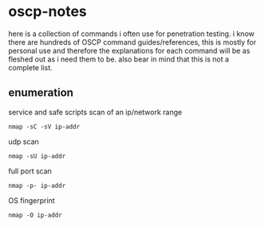 # oscp-notes

here is a collection of commands i often use for penetration testing. i know there are hundreds of OSCP command guides/references, this is mostly for personal use and therefore the explanations for each command will be as fleshed out as i need them to be. also bear in mind that this is not a complete list.

## enumeration

service and safe scripts scan of an ip/network range

`nmap -sC -sV ip-addr`

udp scan

`nmap -sU ip-addr`

full port scan

`nmap -p- ip-addr`

OS fingerprint 

`nmap -O ip-addr`
